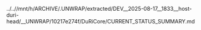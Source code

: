 ../..//mnt/h/ARCHIVE/.UNWRAP/extracted/DEV__2025-08-17__1833__host-duri-head/__UNWRAP/10217e274f/DuRiCore/CURRENT_STATUS_SUMMARY.md
